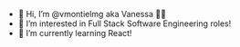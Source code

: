 - 👋 Hi, I’m @vmontielmg aka Vanessa 👩‍💻
- 👀 I’m interested in Full Stack Software Engineering roles!
- 🌱 I’m currently learning React!
<!-- - 💞️ I’m looking to collaborate on ... -->
<!-- - 📫 How to reach me ... -->

<!---
vmontielmg/vmontielmg is a ✨ special ✨ repository because its `README.md` (this file) appears on your GitHub profile.
You can click the Preview link to take a look at your changes.
--->
